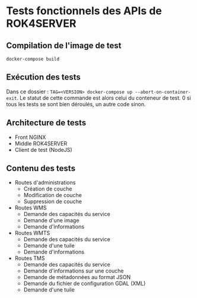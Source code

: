 # Tests fonctionnels des APIs de ROK4SERVER

## Compilation de l'image de test

`docker-compose build`

## Exécution des tests

Dans ce dossier : `TAG=<VERSION> docker-compose up --abort-on-container-exit`. Le statut de cette commande est alors celui du conteneur de test. 0 si tous les tests se sont bien déroulés, un autre code sinon.

## Architecture de tests

* Front NGINX
* Middle ROK4SERVER
* Client de test (NodeJS)

## Contenu des tests

* Routes d'administrations
  * Création de couche
  * Modification de couche
  * Suppression de couche
* Routes WMS
  * Demande des capacités du service
  * Demande d'une image
  * Demande d'informations
* Routes WMTS
  * Demande des capacités du service
  * Demande d'une tuile
  * Demande d'informations
* Routes TMS
  * Demande des capacités du service
  * Demande d'informations sur une couche
  * Demande de métadonnées au format JSON
  * Demande du fichier de configuration GDAL (XML)
  * Demande d'une tuile
